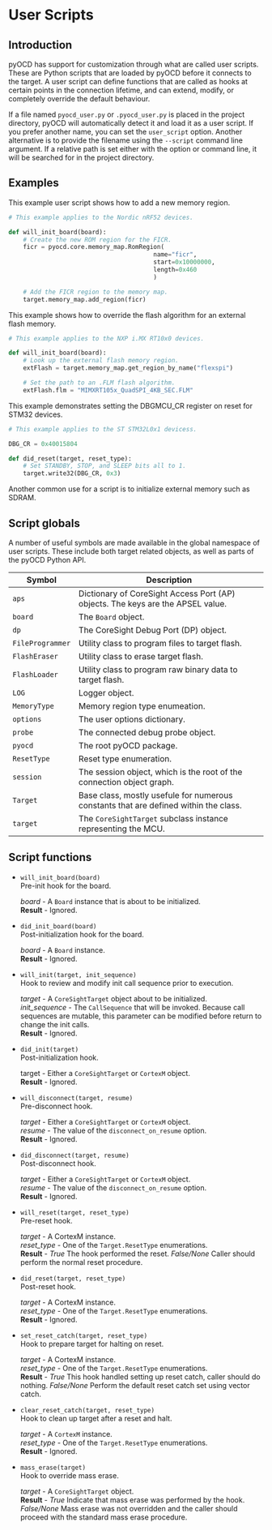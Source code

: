 User Scripts
============

## Introduction

pyOCD has support for customization through what are called user scripts. These are Python scripts
that are loaded by pyOCD before it connects to the target. A user script can define functions that
are called as hooks at certain points in the connection lifetime, and can extend, modify, or
completely override the default behaviour.

If a file named `pyocd_user.py` or `.pyocd_user.py` is placed in the project directory, pyOCD will
automatically detect it and load it as a user script. If you prefer another name, you can set the
`user_script` option. Another alternative is to provide the filename using the `--script` command
line argument. If a relative path is set either with the option or command line, it will be searched
for in the project directory.


## Examples

This example user script shows how to add a new memory region.

```py
# This example applies to the Nordic nRF52 devices.

def will_init_board(board):
    # Create the new ROM region for the FICR.
    ficr = pyocd.core.memory_map.RomRegion(
                                        name="ficr",
                                        start=0x10000000,
                                        length=0x460
                                        )

    # Add the FICR region to the memory map.
    target.memory_map.add_region(ficr)
```

This example shows how to override the flash algorithm for an external flash memory.

```py
# This example applies to the NXP i.MX RT10x0 devices.

def will_init_board(board):
    # Look up the external flash memory region.
    extFlash = target.memory_map.get_region_by_name("flexspi")

    # Set the path to an .FLM flash algorithm.
    extFlash.flm = "MIMXRT105x_QuadSPI_4KB_SEC.FLM"
```

This example demonstrates setting the DBGMCU_CR register on reset for STM32 devices.

```py
# This example applies to the ST STM32L0x1 devicess.

DBG_CR = 0x40015804

def did_reset(target, reset_type):
    # Set STANDBY, STOP, and SLEEP bits all to 1.
    target.write32(DBG_CR, 0x3)
```

Another common use for a script is to initialize external memory such as SDRAM.

## Script globals

A number of useful symbols are made available in the global namespace of user scripts. These include
both target related objects, as well as parts of the pyOCD Python API.

| Symbol | Description |
|--------|-------------|
| `aps` | Dictionary of CoreSight Access Port (AP) objects. The keys are the APSEL value. |
| `board` | The `Board` object. |
| `dp` | The CoreSight Debug Port (DP) object. |
| `FileProgrammer` | Utility class to program files to target flash. |
| `FlashEraser` | Utility class to erase target flash. |
| `FlashLoader` | Utility class to program raw binary data to target flash. |
| `LOG` | Logger object. |
| `MemoryType` | Memory region type enumeation. |
| `options` | The user options dictionary. |
| `probe` | The connected debug probe object. |
| `pyocd` | The root pyOCD package. |
| `ResetType` | Reset type enumeration. |
| `session` | The session object, which is the root of the connection object graph. |
| `Target` | Base class, mostly usefule for numerous constants that are defined within the class. |
| `target` | The `CoreSightTarget` subclass instance representing the MCU. |


## Script functions

- `will_init_board(board)`<br/>
    Pre-init hook for the board.

    *board* - A `Board` instance that is about to be initialized.<br/>
    **Result** - Ignored.

- `did_init_board(board)`<br/>
    Post-initialization hook for the board.

    *board* - A `Board` instance.<br/>
    **Result** - Ignored.

- `will_init(target, init_sequence)`<br/>
    Hook to review and modify init call sequence prior to execution.

    *target* - A `CoreSightTarget` object about to be initialized.<br/>
    *init_sequence* - The `CallSequence` that will be invoked. Because call sequences are
        mutable, this parameter can be modified before return to change the init calls.<br/>
    **Result** - Ignored.

- `did_init(target)`<br/>
    Post-initialization hook.

    target - Either a `CoreSightTarget` or `CortexM` object.<br/>
    **Result** - Ignored.

- `will_disconnect(target, resume)`<br/>
    Pre-disconnect hook.

    *target* - Either a `CoreSightTarget` or `CortexM` object.<br/>
    *resume* - The value of the `disconnect_on_resume` option.<br/>
    **Result** - Ignored.

- `did_disconnect(target, resume)`<br/>
    Post-disconnect hook.

    *target* - Either a `CoreSightTarget` or `CortexM` object.<br/>
    *resume* - The value of the `disconnect_on_resume` option.<br/>
    **Result** - Ignored.

- `will_reset(target, reset_type)`<br/>
    Pre-reset hook.

    *target* - A CortexM instance.<br/>
    *reset_type* - One of the `Target.ResetType` enumerations.<br/>
    **Result** - *True* The hook performed the reset. *False/None* Caller should perform the normal
        reset procedure.

- `did_reset(target, reset_type)`<br/>
    Post-reset hook.

    *target* - A CortexM instance.<br/>
    *reset_type* - One of the `Target.ResetType` enumerations.<br/>
    **Result** - Ignored.

- `set_reset_catch(target, reset_type)`<br/>
    Hook to prepare target for halting on reset.

    *target* - A CortexM instance.<br/>
    *reset_type* - One of the `Target.ResetType` enumerations.<br/>
    **Result** - *True* This hook handled setting up reset catch, caller should do nothing.
                *False/None* Perform the default reset catch set using vector catch.

- `clear_reset_catch(target, reset_type)`<br/>
    Hook to clean up target after a reset and halt.

    *target* - A `CortexM` instance.<br/>
    *reset_type* - One of the `Target.ResetType` enumerations.<br/>
    **Result** - Ignored.

- `mass_erase(target)`<br/>
    Hook to override mass erase.

    *target* - A `CoreSightTarget` object.<br/>
    **Result** - *True* Indicate that mass erase was performed by the hook.
                *False/None* Mass erase was not overridden and the caller should proceed with the
                    standard mass erase procedure.

